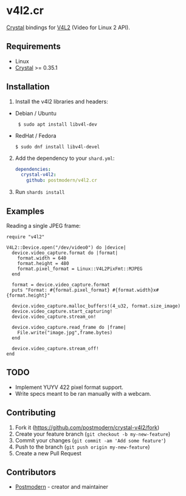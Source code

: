 # v4l2.cr

[Crystal][crystal] bindings for [V4L2][v4l2] (Video for Linux 2 API).

## Requirements

* Linux
* [Crystal][crystal] >= 0.35.1

## Installation

1. Install the v4l2 libraries and headers:

  * Debian / Ubuntu

         $ sudo apt install libv4l-dev

   * RedHat / Fedora

         $ sudo dnf install libv4l-devel

2. Add the dependency to your `shard.yml`:

   ```yaml
   dependencies:
     crystal-v4l2:
       github: postmodern/v4l2.cr
   ```

2. Run `shards install`

## Examples

Reading a single JPEG frame:

```crystal
require "v4l2"

V4L2::Device.open("/dev/video0") do |device|
  device.video_capture.format do |format|
    format.width = 640
    format.height = 480
    format.pixel_format = Linux::V4L2PixFmt::MJPEG
  end

  format = device.video_capture.format
  puts "Format: #{format.pixel_format} #{format.width}x#{format.height}"

  device.video_capture.malloc_buffers!(4_u32, format.size_image)
  device.video_capture.start_capturing!
  device.video_capture.stream_on!

  device.video_capture.read_frame do |frame|
    File.write("image.jpg",frame.bytes)
  end

  device.video_capture.stream_off!
end
```

## TODO

* Implement YUYV 422 pixel format support.
* Write specs meant to be ran manually with a webcam.

## Contributing

1. Fork it (<https://github.com/postmodern/crystal-v4l2/fork>)
2. Create your feature branch (`git checkout -b my-new-feature`)
3. Commit your changes (`git commit -am 'Add some feature'`)
4. Push to the branch (`git push origin my-new-feature`)
5. Create a new Pull Request

## Contributors

- [Postmodern](https://github.com/postmodern) - creator and maintainer

[crystal]: https://crystal-lang.org/
[v4l2]: https://www.kernel.org/doc/html/v4.9/media/uapi/v4l/v4l2.html
